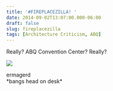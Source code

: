 ```yaml
---
title: '#FIREPLACEZILLA! '
date: 2014-09-02T13:07:00.000-06:00
draft: false
slug: fireplacezilla
tags: [Architecture Criticism, ABQ]
---
```


Really? ABQ Convention Center? Really?  
  
  

![](/images/blog/legacy/DSC05705%2B(Large).JPG)

  
ermagerd  
\*bangs head on desk\*